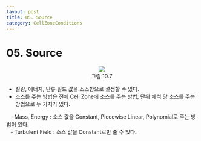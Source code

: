 ```yaml
---
layout: post
title: 05. Source
category: CellZoneConditions
---
```


# 05. Source

<p align='Center'>
    <img src="https:nextfoam.co.kr/baramManual/userguide/10.7.png"><br>
    그림 10.7
</p>

* 질량, 에너지, 난류 필드 값을 소스항으로 설정할 수 있다.<br>
* 소스를 주는 방법은 전체 Cell Zone에 소스를 주는 방법, 단위 체척 당 소스를 주는 방법으로 두 가지가 있다.<br>

&ensp; - Mass, Energy : 소스 값을 Constant, Piecewise Linear, Polynomial로 주는 방법이 있다. <br>
&ensp; - Turbulent Field : 소스 값을 Constant로만 줄 수 있다. <br>